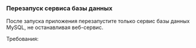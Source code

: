 
### Перезапуск сервиса базы данных

После запуска приложения перезапустите только сервис базы данных MySQL, не останавливая веб-сервис.

Требования:
